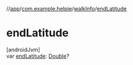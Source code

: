 //[app](../../../index.md)/[com.example.helpie](../index.md)/[walkInfo](index.md)/[endLatitude](end-latitude.md)

# endLatitude

[androidJvm]\
var [endLatitude](end-latitude.md): [Double](https://kotlinlang.org/api/latest/jvm/stdlib/kotlin/-double/index.html)?
